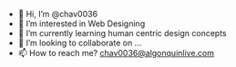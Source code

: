 - 👋 Hi, I’m @chav0036
- 👀 I’m interested in Web Designing
- 🌱 I’m currently learning human centric design concepts
- 💞️ I’m looking to collaborate on ...
- 📫 How to reach me? chav0036@algonquinlive.com

<!---
chav0036/chav0036 is a ✨ special ✨ repository because its `README.md` (this file) appears on your GitHub profile.
You can click the Preview link to take a look at your changes.
--->
